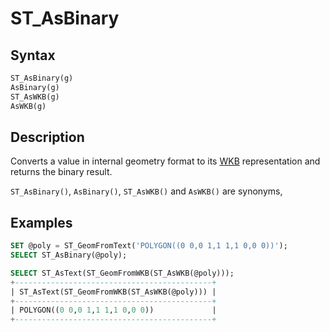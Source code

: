 # ST_AsBinary

## Syntax

```sql
ST_AsBinary(g)
AsBinary(g)
ST_AsWKB(g)
AsWKB(g)
```

## Description

Converts a value in internal geometry format to its [WKB](/sql-statements-structure/geographic-geometric-features/wkb/well-known-binary-wkb-format) representation and returns the binary result.

`ST_AsBinary()`, `AsBinary()`, `ST_AsWKB()` and `AsWKB()` are synonyms,

## Examples

```sql
SET @poly = ST_GeomFromText('POLYGON((0 0,0 1,1 1,1 0,0 0))');
SELECT ST_AsBinary(@poly);

SELECT ST_AsText(ST_GeomFromWKB(ST_AsWKB(@poly)));
+--------------------------------------------+
| ST_AsText(ST_GeomFromWKB(ST_AsWKB(@poly))) |
+--------------------------------------------+
| POLYGON((0 0,0 1,1 1,1 0,0 0))             |
+--------------------------------------------+
```